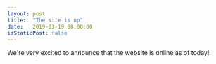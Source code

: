 ```yaml
---
layout: post
title:  "The site is up"
date:   2019-03-19 08:00:00
isStaticPost: false
---
```


We're very excited to announce that the website is online as of today!